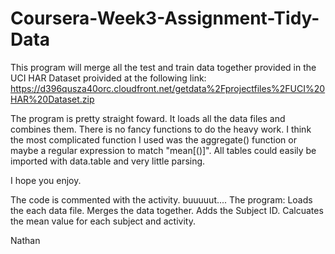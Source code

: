 # Coursera-Week3-Assignment-Tidy-Data


This program will merge all the test and train data together provided in the UCI HAR Dataset proivided at the following link:
https://d396qusza40orc.cloudfront.net/getdata%2Fprojectfiles%2FUCI%20HAR%20Dataset.zip

The program is pretty straight foward.
It loads all the data files and combines them.
There is no fancy functions to do the heavy work.
I think the most complicated function I used was the aggregate() function or maybe a regular expression to match "mean[()]".
All tables could easily be imported with data.table and very little parsing.

I hope you enjoy.

The code is commented with the activity.
buuuuut....
The program:
Loads the each data file.
Merges the data together.
Adds the Subject ID.
Calcuates the mean value for each subject and activity.

Nathan
